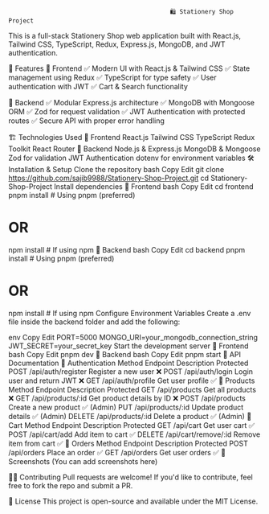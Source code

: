                                                  🛍️ Stationery Shop Project
This is a full-stack Stationery Shop web application built with React.js, Tailwind CSS, TypeScript, Redux, Express.js, MongoDB, and JWT authentication.

🚀 Features
🔹 Frontend
✅ Modern UI with React.js & Tailwind CSS
✅ State management using Redux
✅ TypeScript for type safety
✅ User authentication with JWT
✅ Cart & Search functionality

🔹 Backend
✅ Modular Express.js architecture
✅ MongoDB with Mongoose ORM
✅ Zod for request validation
✅ JWT Authentication with protected routes
✅ Secure API with proper error handling

🏗️ Technologies Used
📌 Frontend
React.js
Tailwind CSS
TypeScript
Redux Toolkit
React Router
📌 Backend
Node.js & Express.js
MongoDB & Mongoose
Zod for validation
JWT Authentication
dotenv for environment variables
🛠️ Installation & Setup
Clone the repository
bash
Copy
Edit
git clone https://github.com/sajib9988/Stationery-Shop-Project.git
cd Stationery-Shop-Project
Install dependencies
🔹 Frontend
bash
Copy
Edit
cd frontend
pnpm install  # Using pnpm (preferred)
# OR
npm install   # If using npm
🔹 Backend
bash
Copy
Edit
cd backend
pnpm install  # Using pnpm (preferred)
# OR
npm install   # If using npm
Configure Environment Variables
Create a .env file inside the backend folder and add the following:

env
Copy
Edit
PORT=5000
MONGO_URI=your_mongodb_connection_string
JWT_SECRET=your_secret_key
Start the development server
🔹 Frontend
bash
Copy
Edit
pnpm dev
🔹 Backend
bash
Copy
Edit
pnpm start
📌 API Documentation
🔹 Authentication
Method	Endpoint	Description	Protected
POST	/api/auth/register	Register a new user	❌
POST	/api/auth/login	Login user and return JWT	❌
GET	/api/auth/profile	Get user profile	✅
🔹 Products
Method	Endpoint	Description	Protected
GET	/api/products	Get all products	❌
GET	/api/products/:id	Get product details by ID	❌
POST	/api/products	Create a new product	✅ (Admin)
PUT	/api/products/:id	Update product details	✅ (Admin)
DELETE	/api/products/:id	Delete a product	✅ (Admin)
🔹 Cart
Method	Endpoint	Description	Protected
GET	/api/cart	Get user cart	✅
POST	/api/cart/add	Add item to cart	✅
DELETE	/api/cart/remove/:id	Remove item from cart	✅
🔹 Orders
Method	Endpoint	Description	Protected
POST	/api/orders	Place an order	✅
GET	/api/orders	Get user orders	✅
📸 Screenshots
(You can add screenshots here)

👨‍💻 Contributing
Pull requests are welcome! If you'd like to contribute, feel free to fork the repo and submit a PR.

📜 License
This project is open-source and available under the MIT License.